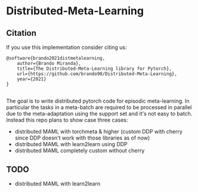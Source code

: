 # Distributed-Meta-Learning

## Citation
If you use this implementation consider citing us:

```
@software{brando2021distmetalearning,
    author={Brando Miranda},
    title={The Distributed-Meta-Learning library for Pytorch},
    url={https://github.com/brando90/Distributed-Meta-Learning},
    year={2021}
}
```

##

The goal is to write distributed pytorch code for episodic meta-learning.
In particular the tasks in a meta-batch are required to be processed in parallel due to the meta-adaptation using the support set and it's not easy to batch.
Instead this repo plans to show case three cases:

- distributed MAML with torchmeta & higher (custom DDP with cherry since DDP doesn't work with those libraries as of now)
- distributed MAML with learn2learn using DDP
- distributed MAML completely custom without cherry

## TODO
- distributed MAML with learn2learn
